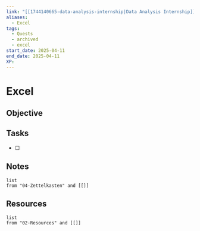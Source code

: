 ```yaml
---
link: "[[1744140665-data-analysis-internship|Data Analysis Internship]]"
aliases:
  - Excel
tags:
  - Quests
  - archived
  - excel
start_date: 2025-04-11
end_date: 2025-04-11
XP:
---
```

# Excel
## Objective

## Tasks
- [ ] 

## Notes
```dataview
list
from "04-Zettelkasten" and [[]]
```

## Resources
```dataview
list
from "02-Resources" and [[]]
```
